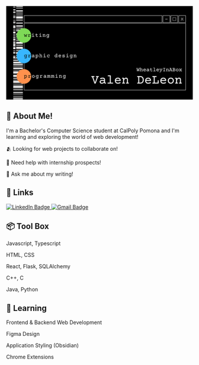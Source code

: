 <div id="banner" align="center">
 <img src="banner.png"/>
</div>

<h2>📡 About Me!</h2>
<p>I'm a Bachelor's Computer Science student at CalPoly Pomona and I'm learning and exploring the world of web development!</p>
<p>🫂 Looking for web projects to collaborate on!</p>     
<p>📨 Need help with internship prospects!</p>      
<p>📝 Ask me about my writing!</p>   

<h2>🔗 Links</h2>
<div id="badges">
  <a href="[your-linkedin-URL](https://www.linkedin.com/in/vdeleon-ca/)">
    <img src="https://img.shields.io/badge/LinkedIn-blue?style=for-the-badge&logo=linkedin&logoColor=white" alt="LinkedIn Badge"/>
  </a>
  <a href="mailto:valeriedeleon4521@gmail.com">
    <img src="https://img.shields.io/badge/YouTube-red?style=for-the-badge&logo=youtube&logoColor=white" alt="Gmail Badge"/>
  </a>
</div>

<h2>📦 Tool Box</h2>
<p>Javascript, Typescript</p>     
<p>HTML, CSS</p>    
<p>React, Flask, SQLAlchemy</p>    
<p>C++, C</p>    
<p>Java, Python</p>

<h2>🌱 Learning</h2>
<p>Frontend & Backend Web Development</p>     
<p>Figma Design</p>               
<p>Application Styling (Obsidian)</p>  
<p>Chrome Extensions</p>
